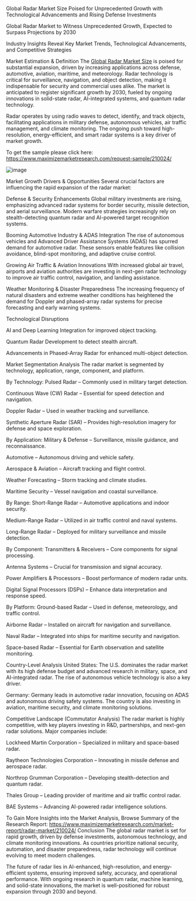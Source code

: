 Global Radar Market Size Poised for Unprecedented Growth with Technological Advancements and Rising Defense Investments

Global Radar Market to Witness Unprecedented Growth, Expected to Surpass Projections by 2030

Industry Insights Reveal Key Market Trends, Technological Advancements, and Competitive Strategies

Market Estimation & Definition
The [Global Radar Market Size](https://www.maximizemarketresearch.com/market-report/radar-market/210024/) is poised for substantial expansion, driven by increasing applications across defense, automotive, aviation, maritime, and meteorology. Radar technology is critical for surveillance, navigation, and object detection, making it indispensable for security and commercial uses alike. The market is anticipated to register significant growth by 2030, fueled by ongoing innovations in solid-state radar, AI-integrated systems, and quantum radar technology.

Radar operates by using radio waves to detect, identify, and track objects, facilitating applications in military defense, autonomous vehicles, air traffic management, and climate monitoring. The ongoing push toward high-resolution, energy-efficient, and smart radar systems is a key driver of market growth.

To get the sample please click here: https://www.maximizemarketresearch.com/request-sample/210024/ 

![image](https://github.com/user-attachments/assets/00cfebcc-f314-4ce9-870a-07d81c34cb84)


Market Growth Drivers & Opportunities
Several crucial factors are influencing the rapid expansion of the radar market:

Defense & Security Enhancements
Global military investments are rising, emphasizing advanced radar systems for border security, missile detection, and aerial surveillance. Modern warfare strategies increasingly rely on stealth-detecting quantum radar and AI-powered target recognition systems.

Booming Automotive Industry & ADAS Integration
The rise of autonomous vehicles and Advanced Driver Assistance Systems (ADAS) has spurred demand for automotive radar. These sensors enable features like collision avoidance, blind-spot monitoring, and adaptive cruise control.

Growing Air Traffic & Aviation Innovations
With increased global air travel, airports and aviation authorities are investing in next-gen radar technology to improve air traffic control, navigation, and landing assistance.

Weather Monitoring & Disaster Preparedness
The increasing frequency of natural disasters and extreme weather conditions has heightened the demand for Doppler and phased-array radar systems for precise forecasting and early warning systems.

Technological Disruptions

AI and Deep Learning Integration for improved object tracking.

Quantum Radar Development to detect stealth aircraft.

Advancements in Phased-Array Radar for enhanced multi-object detection.

Market Segmentation Analysis
The radar market is segmented by technology, application, range, component, and platform.

By Technology:
Pulsed Radar – Commonly used in military target detection.

Continuous Wave (CW) Radar – Essential for speed detection and navigation.

Doppler Radar – Used in weather tracking and surveillance.

Synthetic Aperture Radar (SAR) – Provides high-resolution imagery for defense and space exploration.

By Application:
Military & Defense – Surveillance, missile guidance, and reconnaissance.

Automotive – Autonomous driving and vehicle safety.

Aerospace & Aviation – Aircraft tracking and flight control.

Weather Forecasting – Storm tracking and climate studies.

Maritime Security – Vessel navigation and coastal surveillance.

By Range:
Short-Range Radar – Automotive applications and indoor security.

Medium-Range Radar – Utilized in air traffic control and naval systems.

Long-Range Radar – Deployed for military surveillance and missile detection.

By Component:
Transmitters & Receivers – Core components for signal processing.

Antenna Systems – Crucial for transmission and signal accuracy.

Power Amplifiers & Processors – Boost performance of modern radar units.

Digital Signal Processors (DSPs) – Enhance data interpretation and response speed.

By Platform:
Ground-based Radar – Used in defense, meteorology, and traffic control.

Airborne Radar – Installed on aircraft for navigation and surveillance.

Naval Radar – Integrated into ships for maritime security and navigation.

Space-based Radar – Essential for Earth observation and satellite monitoring.

Country-Level Analysis
United States:
The U.S. dominates the radar market with its high defense budget and advanced research in military, space, and AI-integrated radar. The rise of autonomous vehicle technology is also a key driver.

Germany:
Germany leads in automotive radar innovation, focusing on ADAS and autonomous driving safety systems. The country is also investing in aviation, maritime security, and climate monitoring solutions.

Competitive Landscape (Commutator Analysis)
The radar market is highly competitive, with key players investing in R&D, partnerships, and next-gen radar solutions. Major companies include:

Lockheed Martin Corporation – Specialized in military and space-based radar.

Raytheon Technologies Corporation – Innovating in missile defense and aerospace radar.

Northrop Grumman Corporation – Developing stealth-detection and quantum radar.

Thales Group – Leading provider of maritime and air traffic control radar.

BAE Systems – Advancing AI-powered radar intelligence solutions.

To Gain More Insights into the Market Analysis, Browse Summary of the Research Report: https://www.maximizemarketresearch.com/market-report/radar-market/210024/ 
Conclusion
The global radar market is set for rapid growth, driven by defense investments, autonomous technology, and climate monitoring innovations. As countries prioritize national security, automation, and disaster preparedness, radar technology will continue evolving to meet modern challenges.

The future of radar lies in AI-enhanced, high-resolution, and energy-efficient systems, ensuring improved safety, accuracy, and operational performance. With ongoing research in quantum radar, machine learning, and solid-state innovations, the market is well-positioned for robust expansion through 2030 and beyond.
